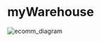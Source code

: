 ﻿# myWarehouse
![ecomm_diagram](https://github.com/user-attachments/assets/87ee6f43-a9b1-4e9e-94eb-1a342d09ed3e)
